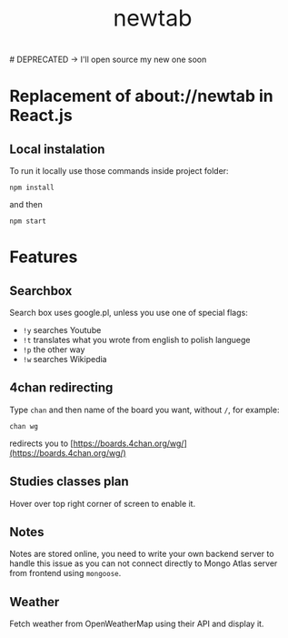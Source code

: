 <p style='font-size:40px' align="center">
newtab
</p>
# DEPRECATED -> I'll open source my new one soon

# Replacement of about://newtab in React.js

## Local instalation

To run it locally use those commands inside project folder:

```
npm install
```

and then

```
npm start
```

# Features

## Searchbox

Search box uses google.pl, unless you use one of special flags:

- `!y` searches Youtube
- `!t` translates what you wrote from english to polish languege
- `!p` the other way
- `!w` searches Wikipedia

## 4chan redirecting

Type `chan` and then name of the board you want, without `/`, for example:

```
chan wg
```

redirects you to [https://boards.4chan.org/wg/](https://boards.4chan.org/wg/)

## Studies classes plan

Hover over top right corner of screen to enable it.

## Notes

Notes are stored online, you need to write your own backend server to handle this issue as you can not connect directly to Mongo Atlas server from frontend using `mongoose`.

## Weather

Fetch weather from OpenWeatherMap using their API and display it.
